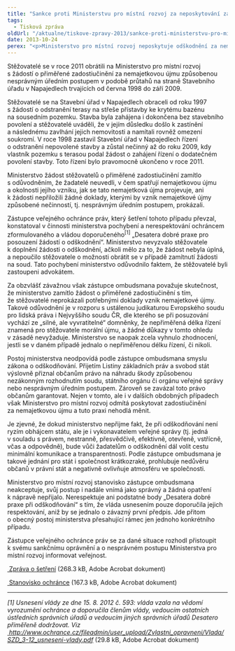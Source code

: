 ```yaml
---
title: "Sankce proti Ministerstvu pro místní rozvoj za neposkytování zadostiučinění v případech nemajetkové újmy"
tags:
  - Tisková zpráva
oldUrl: "/aktualne/tiskove-zpravy-2013/sankce-proti-ministerstvu-pro-mistni-rozvoj-za-neposkytovani-zadostiucineni-v-pripadech-nem"
date: 2013-10-24
perex: "<p>Ministerstvo pro místní rozvoj neposkytuje odškodnění za nemajetkovou újmu způsobenou nesprávným úředním postupem. Chybně vyhodnocuje nesprávný úřední postup a po žadatelích vyžaduje prokázání nemajetkové újmy, ačkoli v těchto případech je věcí státu, aby vyvrátil tvrzení o jejím vzniku.</p>"
---
```


<!-- imported from the old website -->

<p>Stěžovatelé se v roce 2011 obrátili na Ministerstvo pro místní rozvoj s žádostí o přiměřené zadostiučinění za nemajetkovou újmu způsobenou nesprávným úředním postupem v podobě průtahů na straně Stavebního úřadu v Napajedlech trvajících od června 1998 do září 2009.</p><p>Stěžovatelé se na Stavební úřad v Napajedlech obraceli od roku 1997 s žádostí o odstranění terasy na střeše přístavby ke krytému bazénu na sousedním pozemku. Stavba byla zahájena i dokončena bez stavebního povolení a stěžovatelé uváděli, že v jejím důsledku došlo k zastínění a následnému zavlhání jejich nemovitosti a namítali rovněž omezení soukromí. V roce 1998 zastavil Stavební úřad v Napajedlech řízení o odstranění nepovolené stavby a zůstal nečinný až do roku 2009, kdy vlastník pozemku s terasou podal žádost o zahájení řízení o dodatečném povolení stavby. Toto řízení bylo pravomocně ukončeno v roce 2011. </p><p>Ministerstvo žádost stěžovatelů o přiměřené zadostiučinění zamítlo s odůvodněním, že žadatelé neuvedli, v čem spatřují nemajetkovou újmu a okolnosti jejího vzniku, jak se tato nemajetková újma projevuje, ani k žádosti nepřiložili žádné doklady, kterými by vznik nemajetkové újmy způsobené nečinností, tj. nesprávným úředním postupem, prokázali.</p><p>Zástupce veřejného ochránce práv, který šetření tohoto případu převzal, konstatoval v činnosti ministerstva pochybení a nerespektování ochráncem zformulovaného a vládou doporučeného<sup>[1]</sup> „Desatera dobré praxe pro posouzení žádostí o odškodnění“. Ministerstvo nevyzvalo stěžovatele k doplnění žádosti o odškodnění, ačkoli mělo za to, že žádost nebyla úplná, a nepoučilo stěžovatele o možnosti obrátit se v případě zamítnutí žádosti na soud. Tato pochybení ministerstvo odůvodnilo faktem, že stěžovatelé byli zastoupeni advokátem.</p><p>Za obzvlášť závažnou však zástupce ombudsmana považuje skutečnost, že ministerstvo zamítlo žádost o přiměřené zadostiučinění s tím, že stěžovatelé neprokázali potřebnými doklady vznik nemajetkové újmy. Takové odůvodnění je v rozporu s ustálenou judikaturou Evropského soudu pro lidská práva i Nejvyššího soudu ČR, dle kterého se při posuzování vychází ze „silné, ale vyvratitelné“ domněnky, že nepřiměřená délka řízení znamená pro stěžovatele morální újmu, a žádné důkazy v tomto ohledu v zásadě nevyžaduje. Ministerstvo se naopak zcela vyhnulo zhodnocení, jestli se v daném případě jednalo o nepřiměřenou délku řízení, či nikoli.</p><p>Postoj ministerstva neodpovídá podle zástupce ombudsmana smyslu zákona o odškodňování. Přijetím Listiny základních práv a svobod stát výslovně přiznal občanům právo na náhradu škody způsobenou nezákonným rozhodnutím soudu, státního orgánu či orgánu veřejné správy nebo nesprávným úředním postupem. Zároveň se zavázal toto právo občanům garantovat. Nejen v tomto, ale i v dalších obdobných případech však Ministerstvo pro místní rozvoj odmítá poskytovat zadostiučinění za nemajetkovou újmu a tuto praxi nehodlá měnit.</p><p>Je zjevné, že dokud ministerstvo nepřijme fakt, že při odškodňování není ryzím obhájcem státu, ale je i vykonavatelem veřejné správy (tj. jedná v souladu s právem, nestranně, přesvědčivě, efektivně, otevřeně, vstřícně, včas a odpovědně), bude vůči žadatelům o odškodnění dál volit cestu minimální komunikace a transparentnosti. Podle zástupce ombudsmana je takové jednání pro stát i společnost krátkozraké, prohlubuje nedůvěru občanů v právní stát a negativně ovlivňuje atmosféru ve společnosti.</p><p>Ministerstvo pro místní rozvoj stanovisko zástupce ombudsmana neakceptuje, svůj postup i nadále vnímá jako správný a žádná opatření k nápravě nepřijalo. Nerespektuje ani podstatné body „Desatera dobré praxe při odškodňování“ s tím, že vláda usnesením pouze doporučila jejich respektování, aniž by se jednalo o závazný první předpis. Jde přitom o obecný postoj ministerstva přesahující rámec jen jednoho konkrétního případu.</p><p>Zástupce veřejného ochránce práv se za dané situace rozhodl přistoupit k svému sankčnímu oprávnění a o nesprávném postupu Ministerstva pro místní rozvoj informovat veřejnost. </p><p><a title="Otevření do nového okna" href="https://www.ochrance.cz/fileadmin/user_upload/STANOVISKA/odskodnovani/5084-2011-HJK-ZZ.pdf" target="_blank"><img alt="" src="https://www.ochrance.cz/typo3/ext/od_linkdesc/icons/pdf.gif" class="od_linkdesc_icon" /> Zpráva o šetření</a> (268.3 kB, Adobe Acrobat dokument)</p><p><a title="Otevření do nového okna" href="https://www.ochrance.cz/fileadmin/user_upload/STANOVISKA/odskodnovani/5084-2011-TM-ZSO.pdf" target="_blank"><img alt="" src="https://www.ochrance.cz/typo3/ext/od_linkdesc/icons/pdf.gif" class="od_linkdesc_icon" /> Stanovisko ochránce</a> (167.3 kB, Adobe Acrobat dokument)</p><hr /><p><em>[1] Usnesení vlády ze dne 15. 8. 2012 č. 593: vláda vzala na vědomí vyrozumění ochránce a doporučila členům vlády, vedoucím ostatních ústředních správních úřadů a vedoucím jiných správních úřadů Desatero přiměřeně dodržovat. Viz </em><a title="Otevření do nového okna" href="https://www.ochrance.cz/fileadmin/user_upload/Zvlastni_opravneni/Vlada/SZD_3-12_usneseni-vlady.pdf" target="_blank"><img alt="" src="https://www.ochrance.cz/typo3/ext/od_linkdesc/icons/pdf.gif" class="od_linkdesc_icon" /> <em>http://www.ochrance.cz/fileadmin/user_upload/Zvlastni_opravneni/Vlada/SZD_3-12_usneseni-vlady.pdf</em></a> (29.8 kB, Adobe Acrobat dokument) </p>
